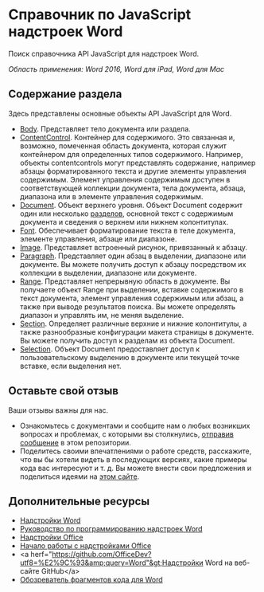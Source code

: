 # Справочник по JavaScript надстроек Word 

Поиск справочника API JavaScript для надстроек Word.

_Область применения: Word 2016, Word для iPad, Word для Mac_

## Содержание раздела

Здесь представлены основные объекты API JavaScript для Word.

* [Body](word-add-ins-javascript-reference/body.md). Представляет тело документа или раздела.
* [ContentControl](word-add-ins-javascript-reference/contentcontrol.md). Контейнер для содержимого. Это связанная и, возможно, помеченная область документа, которая служит контейнером для определенных типов содержимого. Например, объекты contentcontrols могут представлять содержание, например абзацы форматированного текста и другие элементы управления содержимым. Элемент управления содержимым доступен в соответствующей коллекции документа, тела документа, абзаца, диапазона или в элементе управления содержимым.
* [Document](word-add-ins-javascript-reference/document.md). Объект верхнего уровня. Объект Document содержит один или несколько [разделов](word-add-ins-javascript-reference/section.md), основной текст с содержимым документа и сведения о верхнем или нижнем колонтитулах.
* [Font](word-add-ins-javascript-reference/font.md). Обеспечивает форматирование текста в теле документа, элементе управления, абзаце или диапазоне.
* [Image](word-add-ins-javascript-reference/inlinepicture.md). Представляет встроенный рисунок, привязанный к абзацу.
* [Paragraph](word-add-ins-javascript-reference/paragraph.md). Представляет один абзац в выделении, диапазоне или документе. Вы можете получить доступ к абзацу посредством их коллекции в выделении, диапазоне или документе. 
* [Range](word-add-ins-javascript-reference/range.md). Представляет непрерывную область в документе. Вы получаете объект Range при выделении, вставке содержимого в текст документа, элемент управления содержимым или абзац, а также при выводе результатов поиска. Вы можете определять диапазон и управлять им, не меняя выделение.
* [Section](word-add-ins-javascript-reference/section.md). Определяет различные верхние и нижние колонтитулы, а также разнообразные конфигурации макета страницы в документе. Вы можете получить доступ к разделам из объекта Document. 
* [Selection](word-add-ins-javascript-reference/document.md#getselection). Объект Document предоставляет доступ к пользовательскому выделению в документе или текущей точке вставке, если выделения нет.

## Оставьте свой отзыв

Ваши отзывы важны для нас. 

* Ознакомьтесь с документами и сообщите нам о любых возникших вопросах и проблемах, с которыми вы столкнулись, [отправив сообщение](https://github.com/OfficeDev/office-js-docs/issues) в этом репозитории.
* Поделитесь своими впечатлениями о работе средств, расскажите, что вы бы хотели видеть в последующих версиях, какие примеры кода вас интересуют и т. д. Вы можете внести свои предложения и поделиться идеями на [этом сайте](http://officespdev.uservoice.com/).

## Дополнительные ресурсы

* [Надстройки Word](word-add-ins.md)
* [Руководство по программированию надстроек Word](word-add-ins-programming-guide.md)
* [Надстройки Office](https://msdn.microsoft.com/en-us/library/office/jj220060.aspx)
* [Начало работы с надстройками Office](http://dev.office.com/getting-started/addins)
* &lt;a herf="https://github.com/OfficeDev?utf8=%E2%9C%93&amp;query=Word"&gt;Надстройки Word на веб-сайте GitHub&lt;/a&gt;
* [Обозреватель фрагментов кода для Word](http://officesnippetexplorer.azurewebsites.net/#/snippets/word)
